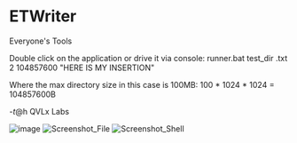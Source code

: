 # ETWriter
Everyone's Tools

Double click on the application or drive it via console:
runner.bat test_dir .txt 2 104857600 "HERE IS MY INSERTION"

Where the max directory size in this case is 100MB:
100 * 1024 * 1024 = 104857600B

-$t@$h    QVLx Labs

![image](https://github.com/STashakkori/ETWriter/assets/4257899/fc20e5fa-d960-464b-abe6-9a40b2e36608)
![Screenshot_File](https://github.com/STashakkori/ETWriter/assets/4257899/cac5f1b2-9ac8-4d85-a291-5791e88fab1c)
![Screenshot_Shell](https://github.com/STashakkori/ETWriter/assets/4257899/47188ca2-e9eb-43d4-8132-ccfe6e1c979a)
